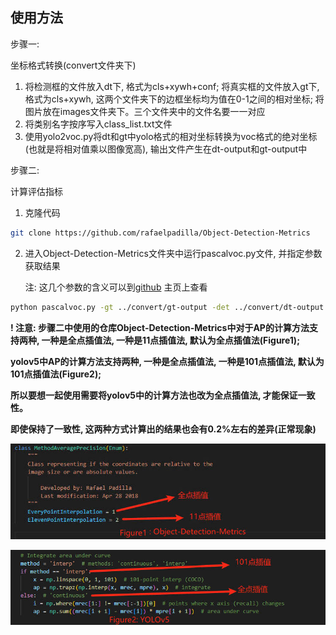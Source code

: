## 使用方法

步骤一: 

坐标格式转换(convert文件夹下)

1. 将检测框的文件放入dt下, 格式为cls+xywh+conf; 将真实框的文件放入gt下, 格式为cls+xywh, 这两个文件夹下的边框坐标均为值在0-1之间的相对坐标; 将图片放在images文件夹下。三个文件夹中的文件名要一一对应
2. 将类别名字按序写入class_list.txt文件
3. 使用yolo2voc.py将dt和gt中yolo格式的相对坐标转换为voc格式的绝对坐标(也就是将相对值乘以图像宽高), 输出文件产生在dt-output和gt-output中

步骤二: 

计算评估指标

1. 克隆代码 

```bash
git clone https://github.com/rafaelpadilla/Object-Detection-Metrics
```

2. 进入Object-Detection-Metrics文件夹中运行pascalvoc.py文件, 并指定参数获取结果

   注: 这几个参数的含义可以到[github](https://github.com/rafaelpadilla/Object-Detection-Metrics) 主页上查看

```bash
python pascalvoc.py -gt ../convert/gt-output -det ../convert/dt-output -gtformat xyrb -detformat xyrb
```

**! 注意: 步骤二中使用的仓库Object-Detection-Metrics中对于AP的计算方法支持两种, 一种是全点插值法, 一种是11点插值法, 默认为全点插值法(Figure1);**

**yolov5中AP的计算方法支持两种, 一种是全点插值法, 一种是101点插值法, 默认为101点插值法(Figure2);**

**所以要想一起使用需要将yolov5中的计算方法也改为全点插值法, 才能保证一致性。**

**即使保持了一致性, 这两种方式计算出的结果也会有0.2%左右的差异(正常现象)**

![](assets/ob.jpg)

![](assets/yolov5.jpg)